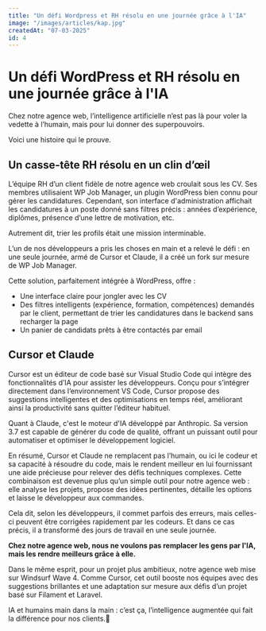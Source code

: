```yaml
--- 
title: "Un défi Wordpress et RH résolu en une journée grâce à l'IA" 
image: "/images/articles/kap.jpg" 
createdAt: "07-03-2025" 
id: 4 
--- 
```

# Un défi WordPress et RH résolu en une journée grâce à l'IA

Chez notre agence web, l’intelligence artificielle n’est pas là pour voler la vedette à l’humain, mais pour lui donner des superpouvoirs.

Voici une histoire qui le prouve.

## Un casse-tête RH résolu en un clin d’œil

L’équipe RH d’un client fidèle de notre agence web croulait sous les CV. Ses membres utilisaient WP Job Manager, un plugin WordPress bien connu pour gérer les candidatures. Cependant, son interface d'administration affichait les candidatures à un poste donné sans filtres précis : années d’expérience, diplômes, présence d’une lettre de motivation, etc.

Autrement dit, trier les profils était une mission interminable.

L’un de nos développeurs a pris les choses en main et a relevé le défi : en une seule journée, armé de Cursor et Claude, il a créé un fork sur mesure de WP Job Manager.

Cette solution, parfaitement intégrée à WordPress, offre :

- Une interface claire pour jongler avec les CV  
- Des filtres intelligents (expérience, formation, compétences) demandés par le client, permettant de trier les candidatures dans le backend sans recharger la page  
- Un panier de candidats prêts à être contactés par email  

## Cursor et Claude  

Cursor est un éditeur de code basé sur Visual Studio Code qui intègre des fonctionnalités d’IA pour assister les développeurs. Conçu pour s’intégrer directement dans l’environnement VS Code, Cursor propose des suggestions intelligentes et des optimisations en temps réel, améliorant ainsi la productivité sans quitter l’éditeur habituel.

Quant à Claude, c'est le moteur d'IA développé par Anthropic. Sa version 3.7 est capable de générer du code de qualité, offrant un puissant outil pour automatiser et optimiser le développement logiciel.

En résumé, Cursor et Claude ne remplacent pas l’humain, ou ici le codeur et sa capacité à résoudre du code, mais le rendent meilleur en lui fournissant une aide précieuse pour relever des défis techniques complexes. Cette combinaison est devenue plus qu’un simple outil pour notre agence web : elle analyse les projets, propose des idées pertinentes, détaille les options et laisse le développeur aux commandes.

Cela dit, selon les développeurs, il commet parfois des erreurs, mais celles-ci peuvent être corrigées rapidement par les codeurs.
Et dans ce cas précis, il a transformé des jours de travail en une seule journée.

**Chez notre agence web, nous ne voulons pas remplacer les gens par l'IA, mais les rendre meilleurs grâce à elle.**

Dans le même esprit, pour un projet plus ambitieux, notre agence web mise sur Windsurf Wave 4. Comme Cursor, cet outil booste nos équipes avec des suggestions brillantes et une adaptation sur mesure aux défis d’un projet basé sur Filament et Laravel.

IA et humains main dans la main : c’est ça, l’intelligence augmentée qui fait la différence pour nos clients.🚀



